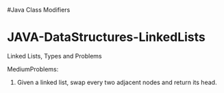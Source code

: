 #Java Class Modifiers

# JAVA-DataStructures-LinkedLists
Linked Lists, Types and Problems

MediumProblems:
1. Given a linked list, swap every two adjacent nodes and return its head.
